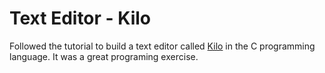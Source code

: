 # Text Editor - Kilo
Followed the tutorial to build a text editor called [Kilo](https://viewsourcecode.org/snaptoken/kilo/) in the C programming language.
It was a great programing exercise.
